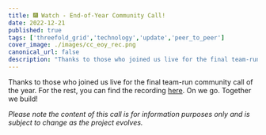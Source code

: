 ```yaml
---
title: 🎆 Watch - End-of-Year Community Call!
date: 2022-12-21
published: true
tags: ['threefold_grid','technology','update','peer_to_peer']
cover_image: ./images/cc_eoy_rec.png
canonical_url: false
description: "Thanks to those who joined us live for the final team-run community call of the year. For the rest, you can find the recording here."
---
```

 
Thanks to those who joined us live for the final team-run community call of the year. For the rest, you can find the recording [here](https://forum.threefold.io/t/end-of-year-2022-community-call-recording/3636). On we go. Together we build!
 
_Please note the content of this call is for information purposes only and is subject to change as the project evolves._
